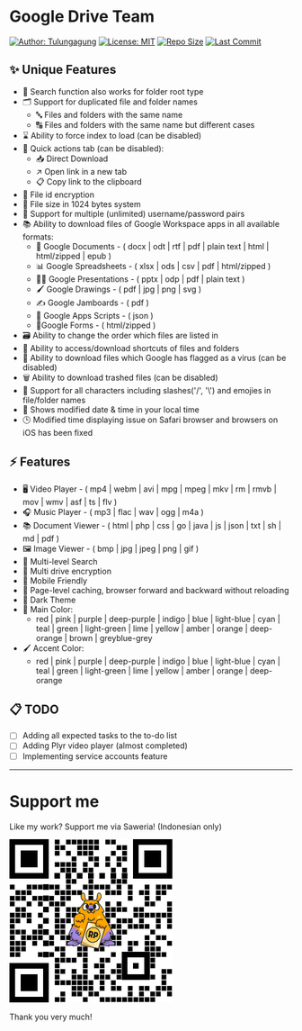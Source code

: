 # Google Drive Team

[![Author: Tulungagung](https://img.shields.io/badge/Author-tulungagung-blue.svg)](https://github.com/tulungagung)
[![License: MIT](https://img.shields.io/badge/License-MIT-green.svg)](https://opensource.org/licenses/MIT)
[![Repo Size](https://img.shields.io/github/repo-size/tulungagung/drive?color=2fc29d&label=Repo%20Size)]()
[![Last Commit](https://img.shields.io/github/last-commit/tulungagung/drive?label=Last%20Commit)]()

## ✨ Unique Features

- 🔎 Search function also works for folder root type
- 🗂️ Support for duplicated file and folder names
   - 🔤 Files and folders with the same name
   - 🔠 Files and folders with the same name but different cases
- ⌛ Ability to force index to load (can be disabled)
- 🚀 Quick actions tab (can be disabled):
   - 📥 Direct Download
   - ↗️ Open link in a new tab
   - 📋 Copy link to the clipboard
- 🔐 File id encryption
- 🔢 File size in 1024 bytes system
- 👥 Support for multiple (unlimited) username/password pairs
- 📚 Ability to download files of Google Workspace apps in all available formats:
   - 📘 Google Documents - ( docx | odt | rtf | pdf | plain text | html | html/zipped | epub )
   - 📊 Google Spreadsheets - ( xlsx | ods | csv | pdf | html/zipped )
   - 👨‍🏫 Google Presentations - ( pptx | odp | pdf | plain text )
   - 🖌 Google Drawings - ( pdf | jpg | png | svg )
   - ✍ Google Jamboards - ( pdf )
   - 📜 Google Apps Scripts - ( json )
   - 📃Google Forms - ( html/zipped )
- 🗃️ Ability to change the order which files are listed in
- 📂 Ability to access/download shortcuts of files and folders
- 🦠 Ability to download files which Google has flagged as a virus (can be disabled)
- 🗑️ Ability to download trashed files (can be disabled)
- 🔡 Support for all characters including slashes('/', '\\') and emojies in file/folder names
- 📅 Shows modified date & time in your local time
- 🕒 Modified time displaying issue on Safari browser and browsers on iOS has been fixed

## ⚡ Features

- 🖥 Video Player - ( mp4 | webm | avi | mpg | mpeg | mkv | rm | rmvb | mov | wmv | asf | ts | flv )
- 🎧 Music Player - ( mp3 | flac | wav | ogg | m4a )
- 📚 Document Viewer - ( html | php | css | go | java | js | json | txt | sh | md | pdf )
- 🖼️ Image Viewer - ( bmp | jpg | jpeg | png | gif )
- 🔎 Multi-level Search
- 🔐 Multi drive encryption
- 📱 Mobile Friendly
- 💾 Page-level caching, browser forward and backward without reloading
- 🧥 Dark Theme
- 🎨 Main Color:
   - red | pink | purple | deep-purple | indigo | blue | light-blue |
     cyan | teal | green | light-green | lime | yellow | amber | orange |
     deep-orange | brown | greyblue-grey
- 🖌 Accent Color:
   - red | pink | purple | deep-purple | indigo | blue | light-blue | cyan | teal | green | light-green | lime | yellow | amber | orange | deep-orange

## 📋 TODO
 - [ ] Adding all expected tasks to the to-do list
 - [ ] Adding Plyr video player (almost completed)
 - [ ] Implementing service accounts feature

---

# Support me
Like my work? Support me via Saweria! (Indonesian only)

[![Saweria](images/new-saweria.png)](https://saweria.co/candro)

Thank you very much!
